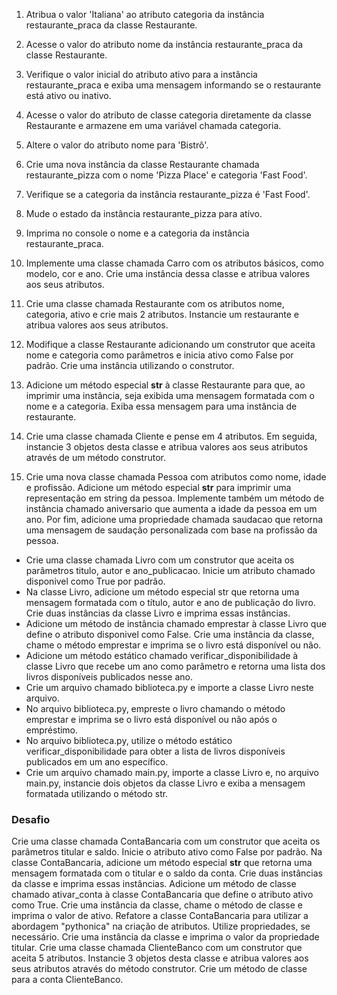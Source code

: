 1. Atribua o valor 'Italiana' ao atributo categoria da instância restaurante_praca da classe Restaurante.
2. Acesse o valor do atributo nome da instância restaurante_praca da classe Restaurante.
3. Verifique o valor inicial do atributo ativo para a instância restaurante_praca e exiba uma mensagem informando se o restaurante está ativo ou inativo.
4. Acesse o valor do atributo de classe categoria diretamente da classe Restaurante e armazene em uma variável chamada categoria.
5. Altere o valor do atributo nome para 'Bistrô'.
6. Crie uma nova instância da classe Restaurante chamada restaurante_pizza com o nome 'Pizza Place' e categoria 'Fast Food'.
7. Verifique se a categoria da instância restaurante_pizza é 'Fast Food'.
8. Mude o estado da instância restaurante_pizza para ativo.
9. Imprima no console o nome e a categoria da instância restaurante_praca.



1. Implemente uma classe chamada Carro com os atributos básicos, como modelo, cor e ano. Crie uma instância dessa classe e atribua valores aos seus atributos.
2. Crie uma classe chamada Restaurante com os atributos nome, categoria, ativo e crie mais 2 atributos. Instancie um restaurante e atribua valores aos seus atributos.
3. Modifique a classe Restaurante adicionando um construtor que aceita nome e categoria como parâmetros e inicia ativo como False por padrão. Crie uma instância utilizando o construtor.
4. Adicione um método especial __str__ à classe Restaurante para que, ao imprimir uma instância, seja exibida uma mensagem formatada com o nome e a categoria. Exiba essa mensagem para uma instância de restaurante.
5. Crie uma classe chamada Cliente e pense em 4 atributos. Em seguida, instancie 3 objetos desta classe e atribua valores aos seus atributos através de um método construtor.

6. Crie uma nova classe chamada Pessoa com atributos como nome, idade e profissão. 
Adicione um método especial __str__ para imprimir uma representação em string 
da pessoa. Implemente também um método de instância chamado aniversario que 
aumenta a idade da pessoa em um ano. Por fim, adicione uma propriedade chamada 
saudacao que retorna uma mensagem de saudação personalizada com base na profissão 
da pessoa.

- Crie uma classe chamada Livro com um construtor que aceita os parâmetros titulo, autor e ano_publicacao. Inicie um atributo chamado disponivel como True por padrão. 
- Na classe Livro, adicione um método especial str que retorna uma mensagem formatada com o título, autor e ano de publicação do livro. Crie duas instâncias da classe Livro e imprima essas instâncias.
- Adicione um método de instância chamado emprestar à classe Livro que define o atributo disponivel como False. Crie uma instância da classe, chame o método emprestar e imprima se o livro está disponível ou não.
- Adicione um método estático chamado verificar_disponibilidade à classe Livro que recebe um ano como parâmetro e retorna uma lista dos livros disponíveis publicados nesse ano.
- Crie um arquivo chamado biblioteca.py e importe a classe Livro neste arquivo.
- No arquivo biblioteca.py, empreste o livro chamando o método emprestar e imprima se o livro está disponível ou não após o empréstimo.
- No arquivo biblioteca.py, utilize o método estático verificar_disponibilidade para obter a lista de livros disponíveis publicados em um ano específico.
- Crie um arquivo chamado main.py, importe a classe Livro e, no arquivo main.py, instancie dois objetos da classe Livro e exiba a mensagem formatada utilizando o método str.


### Desafio
Crie uma classe chamada ContaBancaria com um construtor que aceita os parâmetros titular e saldo. Inicie o atributo ativo como False por padrão.
Na classe ContaBancaria, adicione um método especial __str__ que retorna uma mensagem formatada com o titular e o saldo da conta. Crie duas instâncias da classe e imprima essas instâncias.
Adicione um método de classe chamado ativar_conta à classe ContaBancaria que define o atributo ativo como True. Crie uma instância da classe, chame o método de classe e imprima o valor de ativo.
Refatore a classe ContaBancaria para utilizar a abordagem "pythonica" na criação de atributos. Utilize propriedades, se necessário.
Crie uma instância da classe e imprima o valor da propriedade titular.
Crie uma classe chamada ClienteBanco com um construtor que aceita 5 atributos. Instancie 3 objetos desta classe e atribua valores aos seus atributos através do método construtor.
Crie um método de classe para a conta ClienteBanco.

